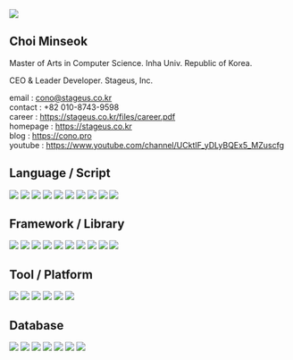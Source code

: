 <img src="https://capsule-render.vercel.app/api?type=transparent&fontColor=4088eb&text=STAGEUS&height=150&fontSize=70&desc=This%20is%20Our%20Stage&descAlignY=75&descAlign=55" />

## Choi Minseok

Master of Arts in Computer Science. Inha Univ. Republic of Korea.

CEO & Leader Developer. Stageus, Inc.

email : cono@stageus.co.kr  
contact : +82 010-8743-9598  
career : https://stageus.co.kr/files/career.pdf  
homepage : https://stageus.co.kr  
blog : https://cono.pro  
youtube : https://www.youtube.com/channel/UCktIF_yDLyBQEx5_MZuscfg

## Language / Script
<img src="https://img.shields.io/badge/HTML-E34F26?style=flat&logo=HTML5&logoColor=white"/>  <img src="https://img.shields.io/badge/CSS-1572B6?style=flat&logo=CSS3&logoColor=white"/>  <img src="https://img.shields.io/badge/Javascript-F7DF1E?style=flat&logo=Javascript&logoColor=white"/>
  <img src="https://img.shields.io/badge/Typescript-3178C6?style=flat&logo=Typescript&logoColor=white"/>  <img src="https://img.shields.io/badge/Python-3776AB?style=flat&logo=Python&logoColor=white"/>  <img src="https://img.shields.io/badge/Java-007396?style=flat&logo=Java&logoColor=white"/>  <img src="https://img.shields.io/badge/Kotlin-7F52FF?style=flat&logo=Kotlin&logoColor=white"/>  <img src="https://img.shields.io/badge/C-A8B9CC?style=flat&logo=C&logoColor=white"/>     <img src="https://img.shields.io/badge/C++-00599C?style=flat&logo=C++&logoColor=white"/>  <img src="https://img.shields.io/badge/C Sharp-239120?style=flat&logo=C Sharp&logoColor=white"/>

## Framework / Library
<img src="https://img.shields.io/badge/Qt-41CD52?style=flat&logo=Qt&logoColor=white"/>  <img src="https://img.shields.io/badge/Express-000000?style=flat&logo=Express&logoColor=white"/>  <img src="https://img.shields.io/badge/React-61DAFB?style=flat&logo=React&logoColor=white"/>  <img src="https://img.shields.io/badge/Redux-764ABC?style=flat&logo=Redux&logoColor=white"/>  <img src="https://img.shields.io/badge/Sass-CC6699?style=flat&logo=Sass&logoColor=white"/>  <img src="https://img.shields.io/badge/Styled Components-DB7093?style=flat&logo=styled-components&logoColor=white"/>  <img src="https://img.shields.io/badge/Webpack-8DD6F9?style=flat&logo=Webpack&logoColor=white"/>  <img src="https://img.shields.io/badge/JWT-000000?style=flat&logo=JSON Web Tokens&logoColor=white"/>  <img src="https://img.shields.io/badge/Gatsby-663399?style=flat&logo=Gatsby&logoColor=white"/>  <img src="https://img.shields.io/badge/Svelte-FF3E00?style=flat&logo=Svelte&logoColor=white"/>  

## Tool / Platform
<img src="https://img.shields.io/badge/Linux-FCC624?style=flat&logo=Linux&logoColor=white"/>  <img src="https://img.shields.io/badge/Shell-FFD500?style=flat&logo=Shell&logoColor=white"/>  <img src="https://img.shields.io/badge/AWS-232F3E?style=flat&logo=Amazon AWS&logoColor=white"/>  <img src="https://img.shields.io/badge/Node.js-339933?style=flat&logo=Node.js&logoColor=white"/>  <img src="https://img.shields.io/badge/Docker-2496ED?style=flat&logo=Docker&logoColor=white"/>  <img src="https://img.shields.io/badge/Android-3DDC84?style=flat&logo=Android&logoColor=white"/>  

## Database
<img src="https://img.shields.io/badge/MySQL-4479A1?style=flat&logo=MySQL&logoColor=white"/>  <img src="https://img.shields.io/badge/MariaDB-003545?style=flat&logo=MariaDB&logoColor=white"/>  <img src="https://img.shields.io/badge/PostgreSQL-4169E1?style=flat&logo=PostgreSQL&logoColor=white"/>  <img src="https://img.shields.io/badge/Redis-DC382D?style=flat&logo=Redis&logoColor=white"/>  <img src="https://img.shields.io/badge/MongoDB-47A248?style=flat&logo=MongoDB&logoColor=white"/>  <img src="https://img.shields.io/badge/Elasticsearch-005571?style=flat&logo=Elasticsearch&logoColor=white"/>  <img src="https://img.shields.io/badge/SQLite-003B57?style=flat&logo=SQLite&logoColor=white"/>  
